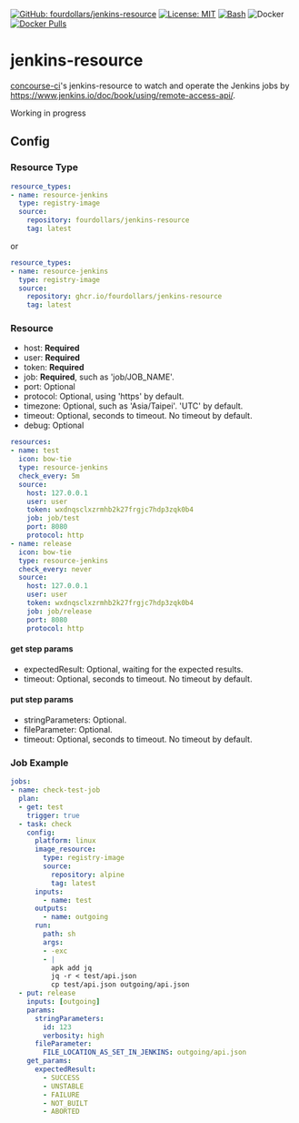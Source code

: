  [![GitHub: fourdollars/jenkins-resource](https://img.shields.io/badge/GitHub-fourdollars%2Fjenkins%E2%80%90resource-lightgray.svg)](https://github.com/fourdollars/jenkins-resource/) [![License: MIT](https://img.shields.io/badge/License-MIT-blue.svg)](https://opensource.org/licenses/MIT) [![Bash](https://img.shields.io/badge/Language-Bash-red.svg)](https://www.gnu.org/software/bash/) ![Docker](https://github.com/fourdollars/jenkins-resource/workflows/Docker/badge.svg) [![Docker Pulls](https://img.shields.io/docker/pulls/fourdollars/jenkins-resource.svg)](https://hub.docker.com/r/fourdollars/jenkins-resource/)
# jenkins-resource
[concourse-ci](https://concourse-ci.org/)'s jenkins-resource to watch and operate the Jenkins jobs by https://www.jenkins.io/doc/book/using/remote-access-api/.

Working in progress

## Config 

### Resource Type

```yaml
resource_types:
- name: resource-jenkins
  type: registry-image
  source:
    repository: fourdollars/jenkins-resource
    tag: latest
```

or

```yaml
resource_types:
- name: resource-jenkins
  type: registry-image
  source:
    repository: ghcr.io/fourdollars/jenkins-resource
    tag: latest
```

### Resource

* host: **Required**
* user: **Required**
* token: **Required**
* job: **Required**, such as 'job/JOB_NAME'.
* port: Optional
* protocol: Optional, using 'https' by default.
* timezone: Optional, such as 'Asia/Taipei'. 'UTC' by default.
* timeout: Optional, seconds to timeout. No timeout by default.
* debug: Optional

```yaml
resources:
- name: test
  icon: bow-tie
  type: resource-jenkins
  check_every: 5m
  source:
    host: 127.0.0.1
    user: user
    token: wxdnqsclxzrmhb2k27frgjc7hdp3zqk0b4
    job: job/test
    port: 8080
    protocol: http
- name: release
  icon: bow-tie
  type: resource-jenkins
  check_every: never
  source:
    host: 127.0.0.1
    user: user
    token: wxdnqsclxzrmhb2k27frgjc7hdp3zqk0b4
    job: job/release
    port: 8080
    protocol: http
```

#### get step params

 * expectedResult: Optional, waiting for the expected results.
 * timeout: Optional, seconds to timeout. No timeout by default.

#### put step params

 * stringParameters: Optional.
 * fileParameter: Optional.
 * timeout: Optional, seconds to timeout. No timeout by default.

### Job Example

```yaml
jobs:
- name: check-test-job
  plan:
  - get: test
    trigger: true
  - task: check
    config:
      platform: linux
      image_resource:
        type: registry-image
        source:
          repository: alpine
          tag: latest
      inputs:
        - name: test
      outputs:
        - name: outgoing
      run:
        path: sh
        args:
        - -exc
        - |
          apk add jq
          jq -r < test/api.json
          cp test/api.json outgoing/api.json
  - put: release
    inputs: [outgoing]
    params:
      stringParameters:
        id: 123
        verbosity: high 
      fileParameter:
        FILE_LOCATION_AS_SET_IN_JENKINS: outgoing/api.json
    get_params:
      expectedResult:
        - SUCCESS
        - UNSTABLE
        - FAILURE
        - NOT_BUILT
        - ABORTED
```
